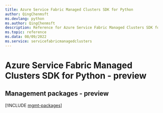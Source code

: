 ```yaml
---
title: Azure Service Fabric Managed Clusters SDK for Python
author: QingChenmsft
ms.devlang: python
ms.author: QingChenmsft
description: Reference for Azure Service Fabric Managed Clusters SDK for Python
ms.topic: reference
ms.data: 08/09/2022
ms.service: servicefabricmanagedclusters
---
```

# Azure Service Fabric Managed Clusters SDK for Python - preview

## Management packages - preview
[!INCLUDE [mgmt-packages](service-fabric-managed-clusters-mgmt-index.md)]